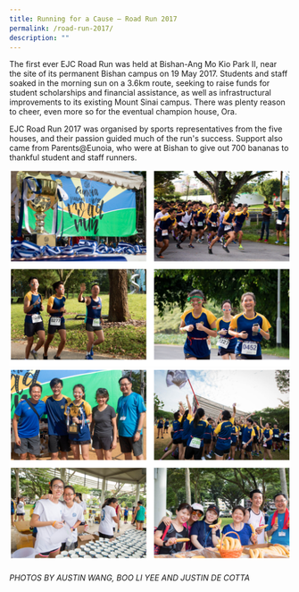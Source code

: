 ```yaml
---
title: Running for a Cause – Road Run 2017
permalink: /road-run-2017/
description: ""
---
```


The first ever EJC Road Run was held at Bishan-Ang Mo Kio Park II, near the site of its permanent Bishan campus on 19 May 2017. Students and staff soaked in the morning sun on a 3.6km route, seeking to raise funds for student scholarships and financial assistance, as well as infrastructural improvements to its existing Mount Sinai campus. There was plenty reason to cheer, even more so for the eventual champion house, Ora.

EJC Road Run 2017 was organised by sports representatives from the five houses, and their passion guided much of the run's success. Support also came from Parents@Eunoia, who were at Bishan to give out 700 bananas to thankful student and staff runners.

![](/images/rr17-1.png)
![](/images/rr17-2.png)

###### PHOTOS BY AUSTIN WANG, BOO LI YEE AND JUSTIN DE COTTA